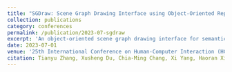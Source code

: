 ```yaml
---
title: "SGDraw: Scene Graph Drawing Interface using Object-Oriented Representation"
collection: publications
category: conferences
permalink: /publication/2023-07-sgdraw
excerpt: 'An object-oriented scene graph drawing interface for semantic design tasks.'
date: 2023-07-01
venue: '25th International Conference on Human-Computer Interaction (HCI International 2023), Denmark'
citation: Tianyu Zhang, Xusheng Du, Chia-Ming Chang, Xi Yang, Haoran Xie.
---
```

